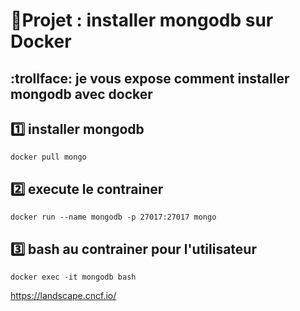 # :bookmark:Projet : installer mongodb sur Docker 
## :trollface: je vous expose comment installer mongodb avec docker 
1️⃣  installer mongodb
---------------------
```
docker pull mongo
```
2️⃣ execute le contrainer 
------------------------
```
docker run --name mongodb -p 27017:27017 mongo
```
3️⃣ bash au contrainer pour l'utilisateur 
-----------------------------------------
```
docker exec -it mongodb bash
```



https://landscape.cncf.io/
